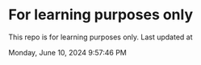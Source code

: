 # For learning purposes only
This repo is for learning purposes only.
Last updated at

Monday, June 10, 2024 9:57:46 PM

